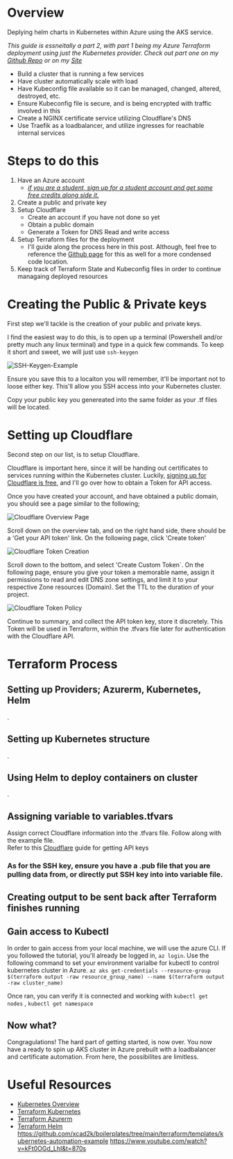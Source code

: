 # Overview
 Deplying helm charts in Kubernetes within Azure using the AKS service.
 <br> 
 
 *This guide is essneitally a part 2, with part 1 being my Azure Terraform deployment using just the Kubernetes provider. Check out part one on my [Github Repo]() or on my [Site]()*

 - Build a cluster that is running a few services 
 - Have cluster automatically scale with load
 - Have Kubeconfig file available so it can be managed, changed, altered, destroyed, etc.
 - Ensure Kubeconfig file is secure, and is being encrypted with traffic involved in this
 - Create a NGINX certificate service utilizing Cloudflare's DNS
 - Use Traefik as a loadbalancer, and utilize ingresses for reachable internal services

# Steps to do this
1. Have an Azure account 
    - *[if you are a student, sign up for a student account and get some free credits along side it.](https://azure.microsoft.com/en-us/free/students/)*
2. Create a public and private key
3. Setup Cloudflare 
    - Create an account if you have not done so yet
    - Obtain a public domain
    - Generate a Token for DNS Read and write access
4. Setup Terraform files for the deployment
    - I'll guide along the process here in this post. Although, feel free to reference the [Github page]() for this as well for a more condensed code location.
5. Keep track of Terraform State and Kubeconfig files in order to continue managaing deployed resources

# Creating the Public & Private keys
First step we'll tackle is the creation of your public and private keys. 

I find the easiest way to do this, is to open up a terminal (Powershell and/or pretty much any linux terminal) and type in a quick few commands. To keep it short and sweet, we will just use `ssh-keygen`

![SSH-Keygen-Example](/examples/SSH-keygen-example1.png 'ssh-keygen-example1') 

Ensure you save this to a locaiton you will remember, it'll be important not to loose either key. This'll allow you SSH access into your Kubernetes cluster.

Copy your public key you genereated into the same folder as your .tf files will be located.

# Setting up Cloudflare
Second step on our list, is to setup Cloudflare.

Cloudflare is important here, since it will be handing out certificates to services running within the Kubernetes cluster. Luckily, [signing up for Cloudflare is free](https://dash.cloudflare.com/login), and I'll go over how to obtain a Token for API access.

Once you have created your account, and have obtained a public domain, you should see a page similar to the following; 

![Cloudflare Overview Page](/examples/Cloudflare-example1.png 'Cloudflare Overview Page')

Scroll down on the overview tab, and on the right hand side, there should be a 'Get your API token' link. On the following page, click 'Create token'

![Cloudflare Token Creation](/examples/Cloudflare-example2.png 'Cloudflare Token Creation')

Scroll down to the bottom, and select 'Create Custom Token`. On the following page, ensure you give your token a memorable name, assign it permissions to read and edit DNS zone settings, and limit it to your respective Zone resources (Domain). Set the TTL to the duration of your project.

![Cloudflare Token Policy](/examples/Cloudflare-example3.png 'Cloudflare Token Policy')

Continue to summary, and collect the API token key, store it discretely. This Token will be used in Terraform, within the .tfvars file later for authentication with the Cloudflare API.

# Terraform Process
## Setting up Providers; Azurerm, Kubernetes, Helm
.
## Setting up Kubernetes structure
.
## Using Helm to deploy containers on cluster
.
## Assigning variable to variables.tfvars
Assign correct Cloudflare information into the .tfvars file. Follow along with the example file. <br>
Refer to this [Cloudflare](https://developers.cloudflare.com/api/tokens/create/#:~:text=Log%20into%20your%20Cloudflare%20account,new%20API%20token%20secret%20key.) guide for getting API keys

### As for the SSH key, ensure you have a .pub file that you are pulling data from, or directly put SSH key into into variable file.

## Creating output to be sent back after Terraform finishes running


## Gain access to Kubectl
In order to gain access from your local machine, we will use the azure CLI. If you followed the tutorial, you'll already be logged in, `az login`. Use the following command to set your environment varialbe for kubectl to control kubernetes cluster in Azure.
`az aks get-credentials --resource-group $(terraform output -raw resource_group_name) --name $(terraform output -raw cluster_name)`

Once ran, you can verify it is connected and working with `kubectl get nodes` , `kubectl get namespace`

## Now what?
Congragulations! The hard part of getting started, is now over. You now have a ready to spin up AKS cluster in Azure prebuilt with a loadbalancer and certificate automation. From here, the possibilites are limitless. 

# Useful Resources
* [Kubernetes Overview](https://learnk8s.io/terraform-aks)
* [Terraform Kubernetes](https://registry.terraform.io/providers/hashicorp/kubernetes/latest)
* [Terraform Azurerm](https://registry.terraform.io/providers/hashicorp/azurerm/latest)
* [Terraform Helm](https://registry.terraform.io/providers/hashicorp/helm/2.5.0)
https://github.com/xcad2k/boilerplates/tree/main/terraform/templates/kubernetes-automation-example
https://www.youtube.com/watch?v=kFt0OGd_LhI&t=870s